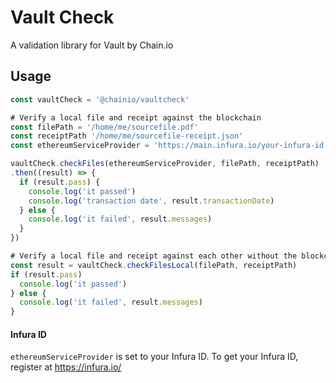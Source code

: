 # Vault Check

A validation library for Vault by Chain.io

## Usage

```javascript
const vaultCheck = '@chainio/vaultcheck'

# Verify a local file and receipt against the blockchain
const filePath = '/home/me/sourcefile.pdf'
const receiptPath '/home/me/sourcefile-receipt.json'
const ethereumServiceProvider = 'https://main.infura.io/your-infura-id'

vaultCheck.checkFiles(ethereumServiceProvider, filePath, receiptPath)
.then((result) => {
  if (result.pass) {
    console.log('it passed')
    console.log('transaction date', result.transactionDate)
  } else {
    console.log('it failed', result.messages)
  }
})

# Verify a local file and receipt against each other without the blockchain
const result = vaultCheck.checkFilesLocal(filePath, receiptPath)
if (result.pass)
  console.log('it passed')
} else {
  console.log('it failed', result.messages)
}
```

#### Infura ID

`ethereumServiceProvider` is set to your Infura ID. To get your Infura ID, register at https://infura.io/